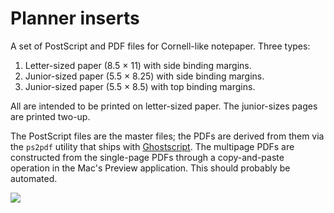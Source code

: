 # Planner inserts #

A set of PostScript and PDF files for Cornell-like notepaper. Three types:

1. Letter-sized paper (8.5 × 11) with side binding margins.
2. Junior-sized paper (5.5 × 8.25) with side binding margins.
3. Junior-sized paper (5.5 × 8.5) with top binding margins.

All are intended to be printed on letter-sized paper. The junior-sizes pages are printed two-up.
 
The PostScript files are the master files; the PDFs are derived from them via the `ps2pdf` utility that ships with [Ghostscript][1]. The multipage PDFs are constructed from the single-page PDFs through a copy-and-paste operation in the Mac's Preview application. This should probably be automated.

<img src="http://www.leancrew.com/all-this/images/notes-letter-r.png" />

[1]: http://pages.cs.wisc.edu/~ghost/
